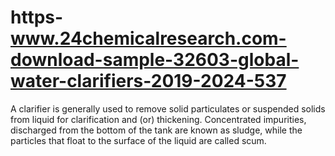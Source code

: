 # https-www.24chemicalresearch.com-download-sample-32603-global-water-clarifiers-2019-2024-537
A clarifier is generally used to remove solid particulates or suspended solids from liquid for clarification and (or) thickening. Concentrated impurities, discharged from the bottom of the tank are known as sludge, while the particles that float to the surface of the liquid are called scum.

